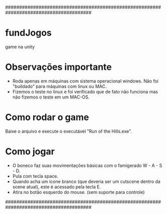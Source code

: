 #######################################################################################

# fundJogos
game na unity

# Observações importante
- Roda apenas em máquinas com sistema operacional windows. Não foi "buildado" para máquinas com linux ou MAC.
- Fizemos o teste no linux e foi verificado que de fato não funciona mas não fizemos o teste em um MAC-OS.

# Como rodar o game 
Baixe o arquivo e execute o executável "Run of the Hills.exe".

# Como jogar
- O boneco faz suas movimentações básicas com o famigerado W - A - S - D.
- Pula com tecla space.
- Quando acha um icone branco (que deveria ser um cutscene dentro da scene atual), este é acessado pela tecla E.
- Atira no botão esquerdo do mouse. (sem suporte para controle)

#######################################################################################
